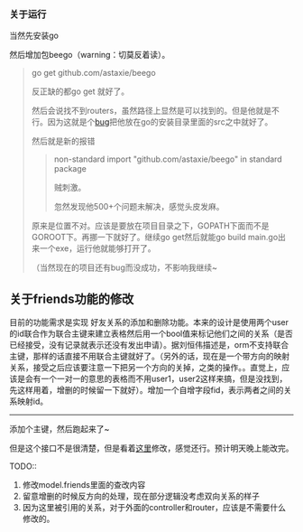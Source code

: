 ### 关于运行

当然先安装go

然后增加包beego（warning：切莫反着读）。

> go get github.com/astaxie/beego
>
> 反正缺的都go get 就好了。
>
> 然后会说找不到routers，虽然路径上显然是可以找到的。但是他就是不行。因为这就是个[bug](<https://github.com/astaxie/beego/issues/810>)把他放在go的安装目录里面的src之中就好了。
>
> 然后就是新的报错
>
> > non-standard import "github.com/astaxie/beego" in standard package
> >
> > 贼刺激。
> >
> > 忽然发现他500+个问题未解决，感觉头皮发麻。
>
> 原来是位置不对。应该是要放在项目目录之下，GOPATH下面而不是GOROOT下。再挪一下就好了。继续go get然后就能go build main.go出来一个exe，运行他就能够打开了。
>
> （当然现在的项目还有bug而没成功，不影响我继续~



## 关于friends功能的修改

目前的功能需求是实现 好友关系的添加和删除功能。本来的设计是使用两个user的id联合作为联合主键来建立表格然后用一个bool值来标记他们之间的关系（是否已经接受，没有记录就表示还没有发出申请）。据刘恒伟描述是，orm不支持联合主键，那样的话直接不用联合主键就好了。（另外的话，现在是一个带方向的映射关系，接受之后应该要注意一下把另一个方向的关掉，之类的操作。。直觉上，应该是会有一个一对一的意思的表格而不用user1，user2这样来搞，但是没找到，先这样用着，增删的时候留一下就好）。增加一个自增字段fid，表示两者之间的关系映射id。



----

添加个主键，然后跑起来了~

但是这个接口不是很清楚，但是看着[这里](<https://beego.me/docs/mvc/model/query.md>)修改，感觉还行。预计明天晚上能改完。

TODO::

1. 修改model.friends里面的查改内容
2. 留意增删的时候反方向的处理，现在部分逻辑没考虑双向关系的样子
3. 因为这里被引用的关系，对于外面的controller和router，应该是不需要什么修改的。